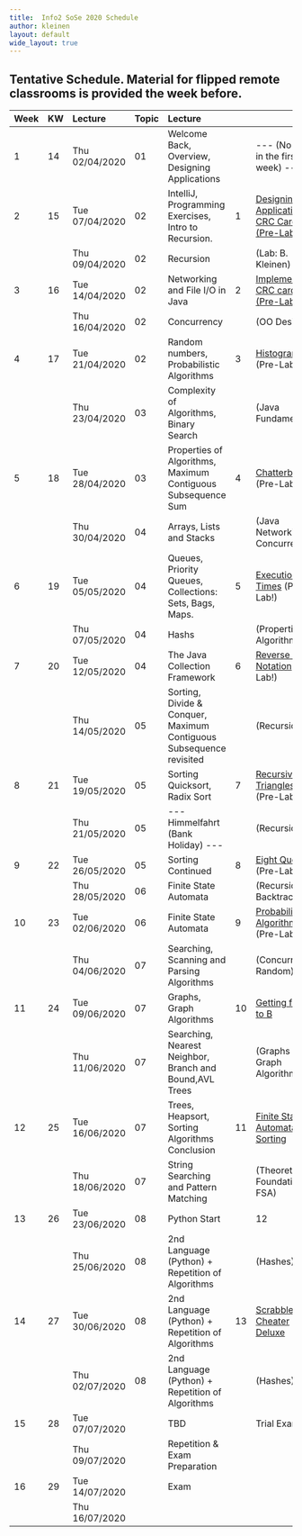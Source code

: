 ```yaml
---
title:  Info2 SoSe 2020 Schedule
author: kleinen
layout: default
wide_layout: true
---
```


## Tentative Schedule. Material for flipped remote classrooms is provided the week before.

| Week | KW | Lecture        | Topic | Lecture                                                             |    |                                                                   |
|:-----|:---|:---------------|:------|:--------------------------------------------------------------------|:---|:------------------------------------------------------------------|
| 1    | 14 | Thu 02/04/2020 | 01    | Welcome Back, Overview, Designing Applications                      |    | --- (No labs in the  first week) ---                              |
| 2    | 15 | Tue 07/04/2020 | 02    | IntelliJ, Programming Exercises, Intro to Recursion.                | 1  | [Designing an Application, CRC Cards  (Pre-Lab!)](../labs/lab-01) |
|      |    | Thu 09/04/2020 | 02    | Recursion                                                           |    | (Lab: B. Kleinen)                                                 |
| 3    | 16 | Tue 14/04/2020 | 02    | Networking and File I/O in Java                                     | 2  | [Implementing CRC cards (Pre-Lab!)](../labs/lab-02)               |
|      |    | Thu 16/04/2020 | 02    | Concurrency                                                         |    | (OO Design)                                                       |
| 4    | 17 | Tue 21/04/2020 | 02    | Random numbers, Probabilistic Algorithms                            | 3  | [Histogram](../labs/lab-03)  (Pre-Lab!) |                         |
|      |    | Thu 23/04/2020 | 03    | Complexity of Algorithms, Binary Search                             |    | (Java Fundamentals)                                               |
| 5    | 18 | Tue 28/04/2020 | 03    | Properties of Algorithms, Maximum Contiguous Subsequence Sum        | 4  | [Chatterbox](../labs/lab-04)  (Pre-Lab!)                          |
|      |    | Thu 30/04/2020 | 04    | Arrays, Lists and Stacks                                            |    | (Java Networking, Concurrency)                                    |
| 6    | 19 | Tue 05/05/2020 | 04    | Queues, Priority Queues, Collections: Sets, Bags, Maps.             | 5  | [Execution Times](../labs/lab-05) (Pre-Lab!)                      |
|      |    | Thu 07/05/2020 | 04    | Hashs                                                               |    | (Properties of Algorithms)                                        |
| 7    | 20 | Tue 12/05/2020 | 04    | The Java Collection Framework                                       | 6  | [Reverse Polish Notation](../labs/lab-06) (Pre-Lab!)              |
|      |    | Thu 14/05/2020 | 05    | Sorting, Divide & Conquer, Maximum Contiguous Subsequence revisited |    | (Recursion)                                                       |
| 8    | 21 | Tue 19/05/2020 | 05    | Sorting Quicksort, Radix Sort                                       | 7  | [Recursive Triangles](../labs/lab-07) (Pre-Lab!)                  |
|      |    | Thu 21/05/2020 | 05    | --- Himmelfahrt (Bank Holiday) ---                                  |    | (Recursion)                                                       |
| 9    | 22 | Tue 26/05/2020 | 05    | Sorting Continued                                                   | 8  | [Eight Queens](../labs/lab-08) (Pre-Lab!)                         |
|      |    | Thu 28/05/2020 | 06    | Finite State Automata                                               |    | (Recursion, Backtracking) |                                       |
| 10   | 23 | Tue 02/06/2020 | 06    | Finite State Automata                                               | 9  | [Probabilistic Algorithms](../labs/lab-09)  (Pre-Lab!) |          |
|      |    | Thu 04/06/2020 | 07    | Searching, Scanning and Parsing Algorithms                          |    | (Concurrency, Random)                                             |
| 11   | 24 | Tue 09/06/2020 | 07    | Graphs, Graph Algorithms                                            | 10 | [Getting from A to B](../labs/lab-10)                             |
|      |    | Thu 11/06/2020 | 07    | Searching, Nearest Neighbor, Branch and Bound,AVL Trees             |    | (Graphs and Graph Algorithms)                                     |
| 12   | 25 | Tue 16/06/2020 | 07    | Trees, Heapsort, Sorting Algorithms Conclusion                      | 11 | [Finite State Automata and Sorting](../labs/lab-11)               |
|      |    | Thu 18/06/2020 | 07    | String Searching and Pattern Matching                               |    | (Theoretical Foundations, FSA)                                    |
| 13   | 26 | Tue 23/06/2020 | 08    | Python Start                                                        |    | 12 | [Scrabble Cheater Basic Edition](../labs/lab-12)             |
|      |    | Thu 25/06/2020 | 08    | 2nd Language (Python) + Repetition of Algorithms                    |    | (Hashes)                                                          |
| 14   | 27 | Tue 30/06/2020 | 08    | 2nd Language (Python) + Repetition of Algorithms                    | 13 | [Scrabble Cheater Deluxe](../labs/lab-13)                         |
|      |    | Thu 02/07/2020 | 08    | 2nd Language (Python) + Repetition of Algorithms                    |    | (Hashes)                                                          |
| 15   | 28 | Tue 07/07/2020 |       | TBD                                                                 |    | Trial Exam |                                                      |
|      |    | Thu 09/07/2020 |       | Repetition & Exam Preparation                                       |    |                                                                   |
| 16   | 29 | Tue 14/07/2020 |       | Exam                                                                |    |                                                                   |
|      |    | Thu 16/07/2020 |       |                                                                     |    |                                                                   |
